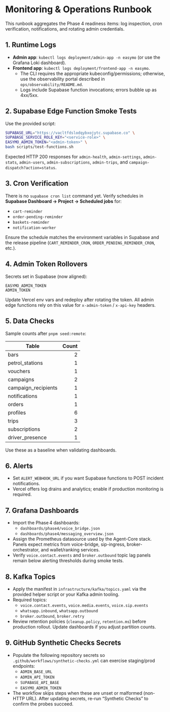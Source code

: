 # Monitoring & Operations Runbook

This runbook aggregates the Phase 4 readiness items: log inspection, cron verification, notifications, and rotating admin credentials.

## 1. Runtime Logs

- **Admin app**: `kubectl logs deployment/admin-app -n easymo` (or use the Grafana Loki dashboard).
- **Frontend app**: `kubectl logs deployment/frontend-app -n easymo`.
  - The CLI requires the appropriate kubeconfig/permissions; otherwise, use the observability portal described in `ops/observability/README.md`.
  - Logs include Supabase function invocations; errors bubble up as 4xx/5xx.

## 2. Supabase Edge Function Smoke Tests

Use the provided script:

```bash
SUPABASE_URL="https://vacltfdslodqybxojytc.supabase.co" \
SUPABASE_SERVICE_ROLE_KEY="<service-role>" \
EASYMO_ADMIN_TOKEN="<admin-token>" \
bash scripts/test-functions.sh
```

Expected HTTP 200 responses for `admin-health`, `admin-settings`, `admin-stats`, `admin-users`, `admin-subscriptions`, `admin-trips`, and `campaign-dispatch?action=status`.

## 3. Cron Verification

There is no `supabase cron list` command yet. Verify schedules in **Supabase Dashboard → Project → Scheduled jobs** for:

- `cart-reminder`
- `order-pending-reminder`
- `baskets-reminder`
- `notification-worker`

Ensure the schedule matches the environment variables in Supabase and the release pipeline (`CART_REMINDER_CRON`, `ORDER_PENDING_REMINDER_CRON`, etc.).

## 4. Admin Token Rollovers

Secrets set in Supabase (now aligned):

```
EASYMO_ADMIN_TOKEN
ADMIN_TOKEN
```

Update Vercel env vars and redeploy after rotating the token. All admin edge functions rely on this value for `x-admin-token` / `x-api-key` headers.

## 5. Data Checks

Sample counts after `pnpm seed:remote`:

| Table | Count |
|-------|------:|
| bars | 2 |
| petrol_stations | 1 |
| vouchers | 1 |
| campaigns | 2 |
| campaign_recipients | 1 |
| notifications | 1 |
| orders | 1 |
| profiles | 6 |
| trips | 3 |
| subscriptions | 2 |
| driver_presence | 1 |

Use these as a baseline when validating dashboards.

## 6. Alerts

- Set `ALERT_WEBHOOK_URL` if you want Supabase functions to POST incident notifications.
- Vercel offers log drains and analytics; enable if production monitoring is required.

## 7. Grafana Dashboards

- Import the Phase 4 dashboards:
  - `dashboards/phase4/voice_bridge.json`
  - `dashboards/phase4/messaging_overview.json`
- Assign the Prometheus datasource used by the Agent-Core stack. Panels expect metrics from voice-bridge, sip-ingress, broker-orchestrator, and wallet/ranking services.
- Verify `voice.contact.events` and `broker.outbound` topic lag panels remain below alerting thresholds during smoke tests.

## 8. Kafka Topics

- Apply the manifest in `infrastructure/kafka/topics.yaml` via the provided helper script or your Kafka admin tooling.
- Required topics:
  - `voice.contact.events`, `voice.media.events`, `voice.sip.events`
  - `whatsapp.inbound`, `whatsapp.outbound`
  - `broker.outbound`, `broker.retry`
- Review retention policies (`cleanup.policy`, `retention.ms`) before production rollout. Update dashboards if you adjust partition counts.

## 9. GitHub Synthetic Checks Secrets

- Populate the following repository secrets so `.github/workflows/synthetic-checks.yml` can exercise staging/prod endpoints:
  - `ADMIN_BASE_URL`
  - `ADMIN_API_TOKEN`
  - `SUPABASE_API_BASE`
  - `EASYMO_ADMIN_TOKEN`
- The workflow skips steps when these are unset or malformed (non-HTTP URL). After updating secrets, re-run “Synthetic Checks” to confirm the probes succeed.
